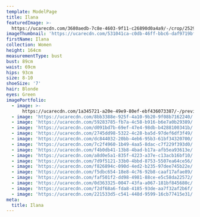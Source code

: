 ```yaml
---
template: ModelPage
title: Ilana
featuredImage: >-
  https://ucarecdn.com/3680aedb-7c8e-4603-9f11-c26890d0a4a9/-/crop/2529x959/0,0/-/preview/
imageThumbnail: 'https://ucarecdn.com/531041ca-c0db-46ff-bbc6-daf9719bfd3d/'
firstName: Ilana
collection: Women
height: 164cm
measurementType: bust
bust: 89cm
waist: 69cm
hips: 93cm
size: 8-10
shoeSize: '7'
hair: Blonde
eyes: Green
imagePortfolio:
  - image: >-
      https://ucarecdn.com/1a345721-a20e-49e9-80ef-ebf436073387/-/preview/-/enhance/48/
  - image: 'https://ucarecdn.com/8bb3388e-925f-4a10-9b20-9f08b7162240/'
  - image: 'https://ucarecdn.com/59283785-fb7a-4c58-b916-b6e7a0b29389/'
  - image: 'https://ucarecdn.com/d091bd7b-69ef-47e4-98db-b4288100341b/'
  - image: 'https://ucarecdn.com/2745dd98-5322-4c28-ba5d-97def6df3f49/'
  - image: 'https://ucarecdn.com/dc844032-20bb-4eb6-95b3-61bf34320700/'
  - image: 'https://ucarecdn.com/7c2f4960-1b49-4aa5-8dac-c7f229f393d0/'
  - image: 'https://ucarecdn.com/f4b0db41-13b8-4bad-b17a-afb5ea93613e/'
  - image: 'https://ucarecdn.com/a8d0e5a1-835f-4223-a37e-c13acb16bf10/'
  - image: 'https://ucarecdn.com/7d9f5121-33b0-4bbd-8753-5507ea64ce56/'
  - image: 'https://ucarecdn.com/f826894c-090d-4ed2-b235-97dee745b22e/'
  - image: 'https://ucarecdn.com/f5dbc654-18e8-4c76-92b8-caaf17afae89/'
  - image: 'https://ucarecdn.com/faf501f2-dd98-4981-88ce-e5c58da22572/'
  - image: 'https://ucarecdn.com/0d363325-0047-43fa-a067-181bf845680c/'
  - image: 'https://ucarecdn.com/f2df68a6-fda8-4185-93de-aa7f32af2b6f/'
  - image: 'https://ucarecdn.com/221533d5-c541-448d-9599-16cb77415e31/'
meta:
  title: Ilana
---
```


